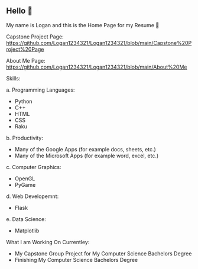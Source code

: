 ## Hello 🙂

My name is Logan and this is the Home Page for my Resume 📰

Capstone Project Page:
https://github.com/Logan1234321/Logan1234321/blob/main/Capstone%20Project%20Page

About Me Page:
https://github.com/Logan1234321/Logan1234321/blob/main/About%20Me

Skills:

a. Programming Languages:
  + Python
  + C++
  + HTML
  + CSS
  + Raku

b. Productivity:
  + Many of the Google Apps (for example docs, sheets, etc.)
  + Many of the Microsoft Apps (for example word, excel, etc.)

c. Computer Graphics:
  + OpenGL
  + PyGame

d. Web Developemnt:
  + Flask

e. Data Science:
  + Matplotlib


What I am Working On Currentley:
+ My Capstone Group Project for My Computer Science Bachelors Degree
+ Finishing My Computer Science Bachelors Degree


